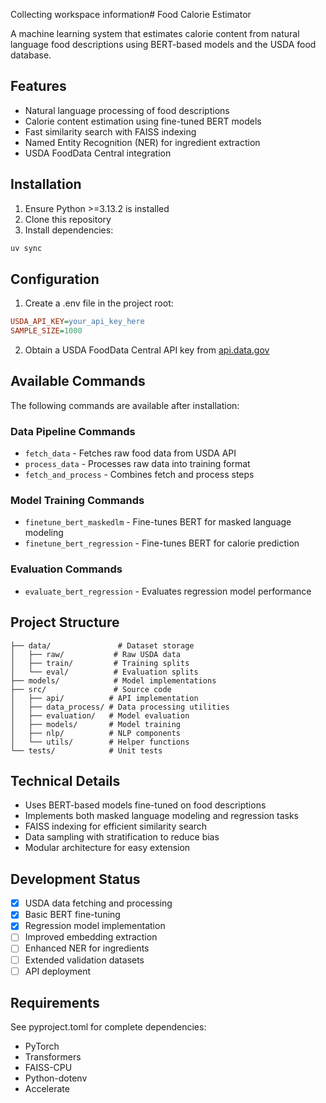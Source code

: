 Collecting workspace information# Food Calorie Estimator

A machine learning system that estimates calorie content from natural language food descriptions using BERT-based models and the USDA food database.

## Features

- Natural language processing of food descriptions
- Calorie content estimation using fine-tuned BERT models 
- Fast similarity search with FAISS indexing
- Named Entity Recognition (NER) for ingredient extraction
- USDA FoodData Central integration

## Installation

1. Ensure Python >=3.13.2 is installed
2. Clone this repository
3. Install dependencies:

```bash
uv sync
```

## Configuration

1. Create a .env file in the project root:

```ini
USDA_API_KEY=your_api_key_here
SAMPLE_SIZE=1000
```

2. Obtain a USDA FoodData Central API key from [api.data.gov](https://api.data.gov)

## Available Commands

The following commands are available after installation:

### Data Pipeline Commands
- `fetch_data` - Fetches raw food data from USDA API
- `process_data` - Processes raw data into training format
- `fetch_and_process` - Combines fetch and process steps

### Model Training Commands
- `finetune_bert_maskedlm` - Fine-tunes BERT for masked language modeling
- `finetune_bert_regression` - Fine-tunes BERT for calorie prediction

### Evaluation Commands
- `evaluate_bert_regression` - Evaluates regression model performance

## Project Structure

```
├── data/               # Dataset storage
│   ├── raw/           # Raw USDA data
│   ├── train/         # Training splits
│   └── eval/          # Evaluation splits
├── models/            # Model implementations
├── src/               # Source code
│   ├── api/          # API implementation
│   ├── data_process/ # Data processing utilities
│   ├── evaluation/   # Model evaluation
│   ├── models/       # Model training
│   ├── nlp/          # NLP components
│   └── utils/        # Helper functions
└── tests/            # Unit tests
```

## Technical Details

- Uses BERT-based models fine-tuned on food descriptions
- Implements both masked language modeling and regression tasks
- FAISS indexing for efficient similarity search
- Data sampling with stratification to reduce bias
- Modular architecture for easy extension

## Development Status

- [x] USDA data fetching and processing
- [x] Basic BERT fine-tuning
- [x] Regression model implementation
- [ ] Improved embedding extraction
- [ ] Enhanced NER for ingredients
- [ ] Extended validation datasets
- [ ] API deployment

## Requirements

See pyproject.toml for complete dependencies:
- PyTorch
- Transformers
- FAISS-CPU
- Python-dotenv
- Accelerate